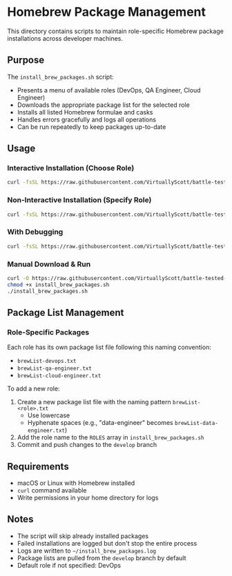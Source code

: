 # Homebrew Package Management

This directory contains scripts to maintain role-specific Homebrew package installations across developer machines.

## Purpose

The `install_brew_packages.sh` script:
- Presents a menu of available roles (DevOps, QA Engineer, Cloud Engineer)
- Downloads the appropriate package list for the selected role
- Installs all listed Homebrew formulae and casks
- Handles errors gracefully and logs all operations
- Can be run repeatedly to keep packages up-to-date

## Usage

### Interactive Installation (Choose Role)
```bash
curl -fsSL https://raw.githubusercontent.com/VirtuallyScott/battle-tested-devops/refs/heads/develop/homebrew/install_brew_packages.sh | bash
```

### Non-Interactive Installation (Specify Role)
```bash
curl -fsSL https://raw.githubusercontent.com/VirtuallyScott/battle-tested-devops/refs/heads/develop/homebrew/install_brew_packages.sh | bash -s -- --role devops
```

### With Debugging
```bash
curl -fsSL https://raw.githubusercontent.com/VirtuallyScott/battle-tested-devops/refs/heads/develop/homebrew/install_brew_packages.sh | bash -x
```

### Manual Download & Run
```bash
curl -O https://raw.githubusercontent.com/VirtuallyScott/battle-tested-devops/refs/heads/develop/homebrew/install_brew_packages.sh
chmod +x install_brew_packages.sh
./install_brew_packages.sh
```

## Package List Management

### Role-Specific Packages
Each role has its own package list file following this naming convention:
- `brewList-devops.txt`
- `brewList-qa-engineer.txt` 
- `brewList-cloud-engineer.txt`

To add a new role:
1. Create a new package list file with the naming pattern `brewList-<role>.txt`
   - Use lowercase
   - Hyphenate spaces (e.g., "data-engineer" becomes `brewList-data-engineer.txt`)
2. Add the role name to the `ROLES` array in `install_brew_packages.sh`
3. Commit and push changes to the `develop` branch

## Requirements

- macOS or Linux with Homebrew installed
- `curl` command available
- Write permissions in your home directory for logs

## Notes

- The script will skip already installed packages
- Failed installations are logged but don't stop the entire process
- Logs are written to `~/install_brew_packages.log`
- Package lists are pulled from the `develop` branch by default
- Default role if not specified: DevOps

